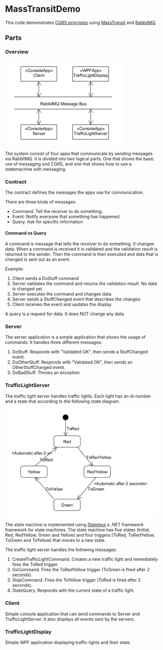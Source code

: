 # MassTransitDemo
This code demonstrates [CQRS principles](http://udidahan.com/2009/12/09/clarified-cqrs/) using [MassTransit](http://masstransit-project.com/) 
and [RabbitMQ](http://www.rabbitmq.com/).

## Parts

### Overview
![Application parts](Overview.png)

The system consist of four apps that communicate by sending messages via RabbitMQ.
It is divided into two logical parts. One that shows the basic use of messaging and CQRS,
and one that shows how to use a statemachine with messaging.


### Contract
The contract defines the messages the apps use for communication.

There are three kinds of messages:
* Command: Tell the receiver to do something.
* Event: Notify everyone that something has happened.
* Query: Ask for specific information

#### Command vs Query

A command is message that tells the receiver to do something. It changes data.
When a command is received it is validated and the validation result is returned to the sender.
Then the command is then executed and data that is changed is sent out as an event.
 
 Example:
 1. Client sends a DoStuff command
 2. Server validates the command and returns the validation result. No data is changed yet.
 3. Server executes the command and changes data.
 4. Server sends a StuffChanged event that describes the changes.
 5. Client receives the event and updates the display  

A query is a request for data. It does NOT change any data.

### Server
The server application is a simple application that shows the usage of commands.
It handles three different messages:
 1. DoStuff. Responds with "Validated OK", then sends a StuffChanged event.
 2. DoOtherStuff. Responds with "Validated OK", then sends an OtherStuffChanged event.
 3. DoBadStuff. Throws an exception

### TrafficLightServer
The traffic light server handles traffic lights. Each light has an id-number and a state
that according to the following state diagram. 

![State machine](TrafficLightStateMachine.png)

The state machine is implemented using [Stateless](https://github.com/dotnet-state-machine/stateless)
a .NET framework framework for state machines. 
The state machine has five states (Initial, Red, RedYellow, Green and Yellow) and four triggers
(ToRed, ToRedYellow, ToGreen and ToYellow) that moves to a new state.


The traffic light server handles the following messages:
 1. CreateTrafficLightCommand. Creates a new traffic light and immediately fires the ToRed trigger.
 2. GoCommand. Fires the ToRedYellow trigger (ToGreen is fired after 2 seconds)
 3. StopCommand. Fires the ToYellow trigger (ToRed is fired after 2 seconds).
 4. StateQuery. Responds with the current state of a traffic light.

### Client
Simple console application that can send commands to Server and TrafficLightServer.
It also displays all events sent by the servers.

### TrafficLightDisplay
Simple WPF application displaying traffic lights and their state.


